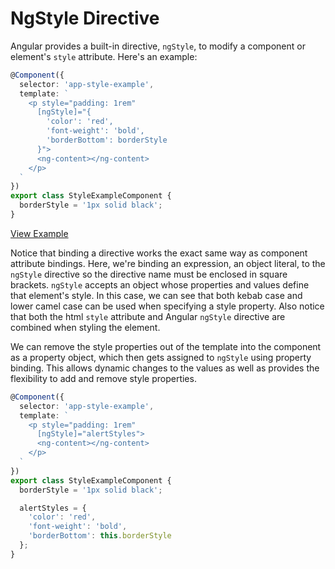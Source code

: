 # NgStyle Directive

Angular provides a built-in directive, `ngStyle`, to modify a component or element's `style` attribute. Here's an example:

```typescript
@Component({
  selector: 'app-style-example',
  template: `
    <p style="padding: 1rem"
      [ngStyle]="{
        'color': 'red',
        'font-weight': 'bold',
        'borderBottom': borderStyle
      }">
      <ng-content></ng-content>
    </p>
  `
})
export class StyleExampleComponent {
  borderStyle = '1px solid black';
}
```

[View Example](https://plnkr.co/edit/akK3Gw8W6EgUQ4PRQp4h?p=preview)

Notice that binding a directive works the exact same way as component attribute bindings. Here, we're binding an expression, an object literal, to the `ngStyle` directive so the directive name must be enclosed in square brackets. `ngStyle` accepts an object whose properties and values define that element's style. In this case, we can see that both kebab case and lower camel case can be used when specifying a style property. Also notice that both the html `style` attribute and Angular `ngStyle` directive are combined when styling the element.

We can remove the style properties out of the template into the component as a property object, which then gets assigned to `ngStyle` using property binding. This allows dynamic changes to the values as well as provides the flexibility to add and remove style properties.

```typescript
@Component({
  selector: 'app-style-example',
  template: `
    <p style="padding: 1rem"
      [ngStyle]="alertStyles">
      <ng-content></ng-content>
    </p>
  `
})
export class StyleExampleComponent {
  borderStyle = '1px solid black';

  alertStyles = {
    'color': 'red',
    'font-weight': 'bold',
    'borderBottom': this.borderStyle
  };
}
```

